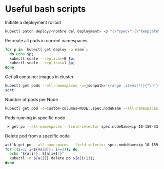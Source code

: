 # Useful bash scripts

Initiate a deployment rollout

```bash
kubectl patch deploy/<nombre del deployment> -p "{\"spec\":{\"template\":{\"metadata\":{\"annotations\":{ \"kubernetes.io/change-cause\":\"Global config change\", \"global-config-date\":\"`date +'%s'`\"}}}}}"
```

Recreate all pods in current namespaces

```bash
for p in `kubectl get deploy -o name`;
  do echo $p; 
  kubectl scale --replicas=0 $p; 
  kubectl scale --replicas=1 $p;
done
```

Get all container images in cluster

```bash
kubectl get pods --all-namespaces -o=jsonpath='{range .items[*]}{"\n"}{.metadata.name}{":\t"}{range .spec.containers[*]}{.image}{", "}{end}{end}' |\
sort
```

Number of pods per Node

```bash
kubectl get pod -o=custom-columns=NODE:.spec.nodeName --all-namespaces | sed -n '1!p' | sort -n | uniq -c 
```

Pods running in specific node

```bash
 k get po --all-namespaces --field-selector spec.nodeName=ip-10-159-53-189.eu-west-1.compute.internal 
```

Delete pod from a specific node

```bash
a=(`k get po --all-namespaces --field-selector spec.nodeName=ip-10-159-53-189.eu-west-1.compute.internal -o=custom-columns=NAMESPACE:metadata.namespace,NAME:metadata.name`)
for ((i=3; i<${#a[@]}; i+=2)); do
  echo "${a[i]}: ${a[i+1]}"
  kubectl -n ${a[i]} delete po ${a[i+1]};
done
```

